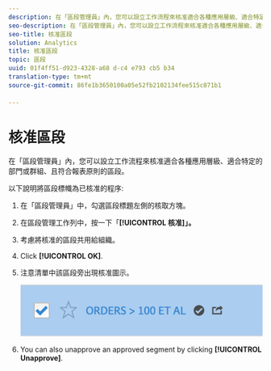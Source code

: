 ```yaml
---
description: 在「區段管理員」內，您可以設立工作流程來核准適合各種應用層級、適合特定的部門或群組、且符合報表原則的區段。
seo-description: 在「區段管理員」內，您可以設立工作流程來核准適合各種應用層級、適合特定的部門或群組、且符合報表原則的區段。
seo-title: 核准區段
solution: Analytics
title: 核准區段
topic: 區段
uuid: 01f4ff51-d923-4328-a68 d-c4 e793 cb5 b34
translation-type: tm+mt
source-git-commit: 86fe1b3650100a05e52fb2102134fee515c871b1

---
```



# 核准區段

在「區段管理員」內，您可以設立工作流程來核准適合各種應用層級、適合特定的部門或群組、且符合報表原則的區段。

以下說明將區段標幟為已核准的程序:

1. 在「區段管理員」中，勾選區段標題左側的核取方塊。
1. 在區段管理工作列中，按一下「**[!UICONTROL 核准]」。**
1. 考慮將核准的區段共用給組織。
1. Click **[!UICONTROL OK]**.
1. 注意清單中該區段旁出現核准圖示。

   ![](assets/seg_approved.png)

1. You can also unapprove an approved segment by clicking **[!UICONTROL Unapprove]**.


